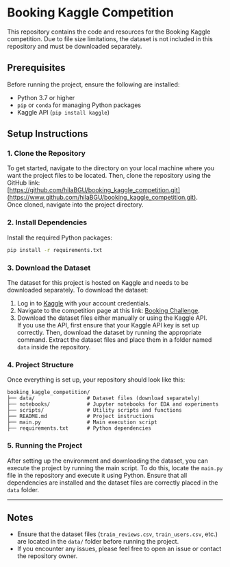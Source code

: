 # Booking Kaggle Competition

This repository contains the code and resources for the Booking Kaggle competition. Due to file size limitations, the dataset is not included in this repository and must be downloaded separately.

## Prerequisites
Before running the project, ensure the following are installed:
- Python 3.7 or higher
- `pip` or `conda` for managing Python packages
- Kaggle API (`pip install kaggle`)

## Setup Instructions
### 1. Clone the Repository
To get started, navigate to the directory on your local machine where you want the project files to be located. Then, clone the repository using the GitHub link:  
[https://github.com/hilaBGU/booking_kaggle_competition.git](https://www.github.com/hilaBGU/booking_kaggle_competition.git).  
Once cloned, navigate into the project directory.

### 2. Install Dependencies
Install the required Python packages:
```bash
pip install -r requirements.txt
```

### 3. Download the Dataset
The dataset for this project is hosted on Kaggle and needs to be downloaded separately. To download the dataset:
1. Log in to [Kaggle](https://www.kaggle.com/) with your account credentials.
2. Navigate to the competition page at this link: [Booking Challenge](https://www.kaggle.com/competitions/booking-challenge).
3. Download the dataset files either manually or using the Kaggle API.  
   If you use the API, first ensure that your Kaggle API key is set up correctly. Then, download the dataset by running the appropriate command. Extract the dataset files and place them in a folder named `data` inside the repository.

### 4. Project Structure
Once everything is set up, your repository should look like this:
```
booking_kaggle_competition/
├── data/                 # Dataset files (download separately)
├── notebooks/            # Jupyter notebooks for EDA and experiments
├── scripts/              # Utility scripts and functions
├── README.md             # Project instructions
├── main.py               # Main execution script
├── requirements.txt      # Python dependencies
```



### 5. Running the Project
After setting up the environment and downloading the dataset, you can execute the project by running the main script. To do this, locate the `main.py` file in the repository and execute it using Python. Ensure that all dependencies are installed and the dataset files are correctly placed in the `data` folder.

---

## Notes
- Ensure that the dataset files (`train_reviews.csv`, `train_users.csv`, etc.) are located in the `data/` folder before running the project.
- If you encounter any issues, please feel free to open an issue or contact the repository owner.